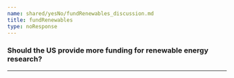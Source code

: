 ```yaml
---
name: shared/yesNo/fundRenewables_discussion.md
title: fundRenewables
type: noResponse
---
```


### Should the US provide more funding for renewable energy research?

---

